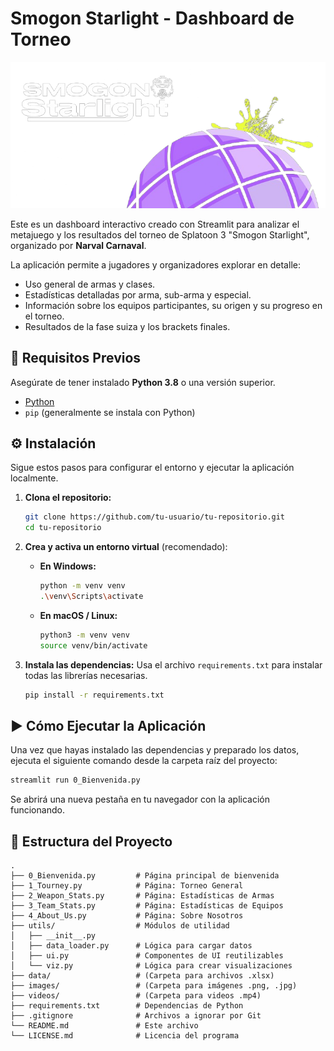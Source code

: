 # Smogon Starlight - Dashboard de Torneo

![Smogon Starlight](https://github.com/cperezfl/smogon-starlight/blob/main/images/smogon_banner.png?raw=true)


Este es un dashboard interactivo creado con Streamlit para analizar el metajuego y los resultados del torneo de Splatoon 3 "Smogon Starlight", organizado por **Narval Carnaval**.

La aplicación permite a jugadores y organizadores explorar en detalle:
*   Uso general de armas y clases.
*   Estadísticas detalladas por arma, sub-arma y especial.
*   Información sobre los equipos participantes, su origen y su progreso en el torneo.
*   Resultados de la fase suiza y los brackets finales.

## 🚀 Requisitos Previos

Asegúrate de tener instalado **Python 3.8** o una versión superior.

- [Python](https://www.python.org/downloads/)
- `pip` (generalmente se instala con Python)

## ⚙️ Instalación

Sigue estos pasos para configurar el entorno y ejecutar la aplicación localmente.

1.  **Clona el repositorio:**
    ```bash
    git clone https://github.com/tu-usuario/tu-repositorio.git
    cd tu-repositorio
    ```

2.  **Crea y activa un entorno virtual** (recomendado):

    *   **En Windows:**
        ```bash
        python -m venv venv
        .\venv\Scripts\activate
        ```
    *   **En macOS / Linux:**
        ```bash
        python3 -m venv venv
        source venv/bin/activate
        ```

3.  **Instala las dependencias:**
    Usa el archivo `requirements.txt` para instalar todas las librerías necesarias.
    ```bash
    pip install -r requirements.txt
    ```

## ▶️ Cómo Ejecutar la Aplicación

Una vez que hayas instalado las dependencias y preparado los datos, ejecuta el siguiente comando desde la carpeta raíz del proyecto:

```bash
streamlit run 0_Bienvenida.py
```

Se abrirá una nueva pestaña en tu navegador con la aplicación funcionando.

## 📂 Estructura del Proyecto

```
.
├── 0_Bienvenida.py         # Página principal de bienvenida
├── 1_Tourney.py            # Página: Torneo General
├── 2_Weapon_Stats.py       # Página: Estadísticas de Armas
├── 3_Team_Stats.py         # Página: Estadísticas de Equipos
├── 4_About_Us.py           # Página: Sobre Nosotros
├── utils/                  # Módulos de utilidad
│   ├── __init__.py
│   ├── data_loader.py      # Lógica para cargar datos
│   ├── ui.py               # Componentes de UI reutilizables
│   └── viz.py              # Lógica para crear visualizaciones
├── data/                   # (Carpeta para archivos .xlsx)
├── images/                 # (Carpeta para imágenes .png, .jpg)
├── videos/                 # (Carpeta para videos .mp4)
├── requirements.txt        # Dependencias de Python
├── .gitignore              # Archivos a ignorar por Git
└── README.md               # Este archivo
└── LICENSE.md              # Licencia del programa
```
